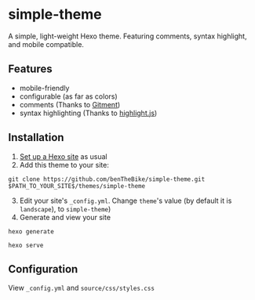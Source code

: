 # simple-theme
A simple, light-weight Hexo theme. Featuring comments, syntax highlight, and mobile compatible.

## Features
- mobile-friendly
- configurable (as far as colors)
- comments (Thanks to [Gitment](https://github.com/imsun/gitment))
- syntax highlighting (Thanks to [highlight.js](https://highlightjs.org/))

## Installation
1. [Set up a Hexo site](https://hexo.io/docs/setup) as usual
2. Add this theme to your site: 

```git clone https://github.com/benTheBike/simple-theme.git $PATH_TO_YOUR_SITE$/themes/simple-theme```

3. Edit your site's ```_config.yml```. Change ```theme```'s value (by default it is ```landscape```), to ```simple-theme```)
4. Generate and view your site

```hexo generate```

```hexo serve```

## Configuration
View ```_config.yml``` and ```source/css/styles.css```
